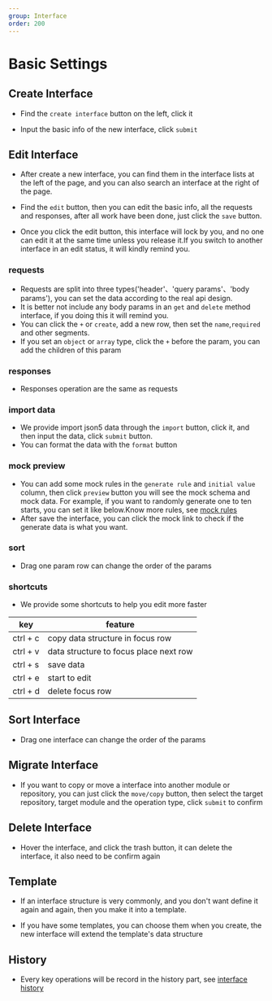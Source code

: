 ```yaml
---
group: Interface
order: 200
---
```


# Basic Settings

## Create Interface
- Find the `create interface` button on the left, click it

<code src="./interface/component/create_inf.tsx" inline=true></code>

- Input the basic info of the new interface, click `submit`

<code src="./interface/component/popup_inf.tsx" inline=true></code>
## Edit Interface
- After create a new interface, you can find them in the interface lists at the left of the page, and you can also search an interface at the right of the page.

<code src="./interface/component/list.tsx" inline=true></code>

- Find the `edit` button, then you can edit the basic info, all the requests and responses, after all work have been done, just click the `save` button.

<code src="./interface/component/edit_inf.tsx" inline=true></code>

- Once you click the edit button, this interface will lock by you, and no one can edit it at the same time unless you release it.If you switch to another interface in an edit status, it will kindly remind you.

<code src="./interface/component/lock.tsx" inline=true></code>

### requests
- Requests are split into three types('header'、'query params'、'body params'), you can set the data according to the real api design.
<code src="./interface/component/request.tsx" inline=true></code>
- It is better not include any body params in an `get` and `delete` method interface, if you doing this it will remind you.
<code src="./interface/component/warning.tsx" inline=true></code>
- You can click the `+` or `create`, add a new row, then set the `name`,`required` and other segments.
<code src="./interface/component/add.tsx" inline=true></code>
- If you set an `object` or `array` type, click the `+` before the param, you can add the children of this param
<code src="./interface/component/add_children.tsx" inline=true></code>
### responses
- Responses operation are the same as requests
### import data
- We provide import json5 data through the `import` button, click it, and then input the data, click `submit` button.
<code src="./interface/component/import_button.tsx" inline=true></code>
<code src="./interface/component/import.tsx" inline=true></code>
- You can format the data with the `format` button
### mock preview
- You can add some mock rules in the `generate rule` and `initial value` column, then click `preview` button you will see the mock schema and mock data. For example, if you want to randomly generate one to ten starts, you can set it like below.Know more rules, see [mock rules](https://infra-fe.github.io/rap-client/guide/mock/rule)
<code src="./interface/component/preview.tsx" inline=true></code>
- After save the interface, you can click the mock link to check if the generate data is what you want.
<code src="./interface/component/mock.tsx" inline=true></code>
### sort
- Drag one param row can change the order of the params
<code src="./interface/component/param_order.tsx" inline=true></code>
### shortcuts
- We provide some shortcuts to help you edit more faster

|  key      | feature                                |
| --------- | -------------------------------------- |
| ctrl + c  | copy data structure in focus row       |
| ctrl + v  | data structure to focus place next row |
| ctrl + s  | save data                              |
| ctrl + e  | start to edit                          |
| ctrl + d  | delete focus row                       |

## Sort Interface
- Drag one interface can change the order of the params
<code src="./interface/component/order.tsx" inline=true></code>
## Migrate Interface
- If you want to copy or move a interface into another module or repository, you can just click the `move/copy` button, then select the target repository, target module and the operation type, click `submit` to confirm

<code src="./interface/component/move.tsx" inline=true></code>
## Delete Interface
- Hover the interface, and click the trash button, it can delete the interface, it also need to be confirm again

<code src="./interface/component/delete_inf.tsx" inline=true></code>
## Template

- If an interface structure is very commonly, and you don't want define it again and again, then you make it into a template.

<code src="./interface/component/template.tsx" inline=true></code>

- If you have some templates, you can choose them when you create, the new interface will extend the template's data structure

<code src="./interface/component/create_from_tempalte.tsx" inline=true></code>

## History

- Every key operations will be record in the history part, see [interface history](https://infra-fe.github.io/rap-client/guide/interface/history#interface-history)